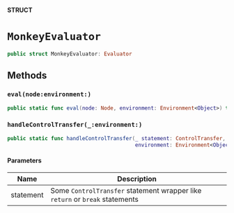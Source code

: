 **STRUCT**

# `MonkeyEvaluator`

```swift
public struct MonkeyEvaluator: Evaluator
```

## Methods
### `eval(node:environment:)`

```swift
public static func eval(node: Node, environment: Environment<Object>) throws -> Object?
```

### `handleControlTransfer(_:environment:)`

```swift
public static func handleControlTransfer(_ statement: ControlTransfer,
                                         environment: Environment<Object>) throws -> Object?
```

#### Parameters

| Name | Description |
| ---- | ----------- |
| statement | Some `ControlTransfer` statement wrapper like `return` or `break` statements |